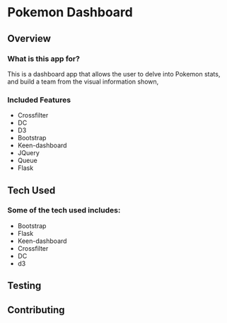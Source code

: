 # Pokemon Dashboard

## Overview

### What is this app for?

This is a dashboard app that allows the user to delve into Pokemon stats, and build a team from the visual information shown,

### Included Features

- Crossfilter
- DC
- D3
- Bootstrap
- Keen-dashboard
- JQuery
- Queue
- Flask

## Tech Used

### Some of the tech used includes:

- Bootstrap
- Flask
- Keen-dashboard
- Crossfilter
- DC
- d3

## Testing

## Contributing
